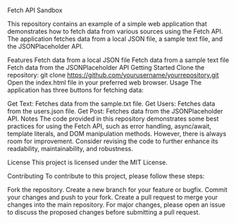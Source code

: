 Fetch API Sandbox


This repository contains an example of a simple web application that demonstrates how to fetch data from various sources using the Fetch API. The application fetches data from a local JSON file, a sample text file, and the JSONPlaceholder API.

Features
Fetch data from a local JSON file
Fetch data from a sample text file
Fetch data from the JSONPlaceholder API
Getting Started
Clone the repository:
git clone https://github.com/yourusername/yourrepository.git
Open the index.html file in your preferred web browser.
Usage
The application has three buttons for fetching data:

Get Text: Fetches data from the sample.txt file.
Get Users: Fetches data from the users.json file.
Get Post: Fetches data from the JSONPlaceholder API.
Notes
The code provided in this repository demonstrates some best practices for using the Fetch API, such as error handling, async/await, template literals, and DOM manipulation methods. However, there is always room for improvement. Consider revising the code to further enhance its readability, maintainability, and robustness.

License
This project is licensed under the MIT License.

Contributing
To contribute to this project, please follow these steps:

Fork the repository.
Create a new branch for your feature or bugfix.
Commit your changes and push to your fork.
Create a pull request to merge your changes into the main repository.
For major changes, please open an issue to discuss the proposed changes before submitting a pull request.
